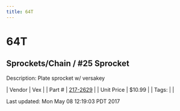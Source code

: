 ```yaml
---
title: 64T
---
```


# 64T
## Sprockets/Chain / #25 Sprocket
Description: 	Plate sprocket w/ versakey 

| Vendor | Vex | 
| Part # | [217-2629](http://www.vexrobotics.com/vexpro/motion/sprockets-and-chain/25-sprockets.html) | 
| Unit Price | $10.99 | 
| Tags: |  | 

Last updated: Mon May 08 12:19:03 PDT 2017